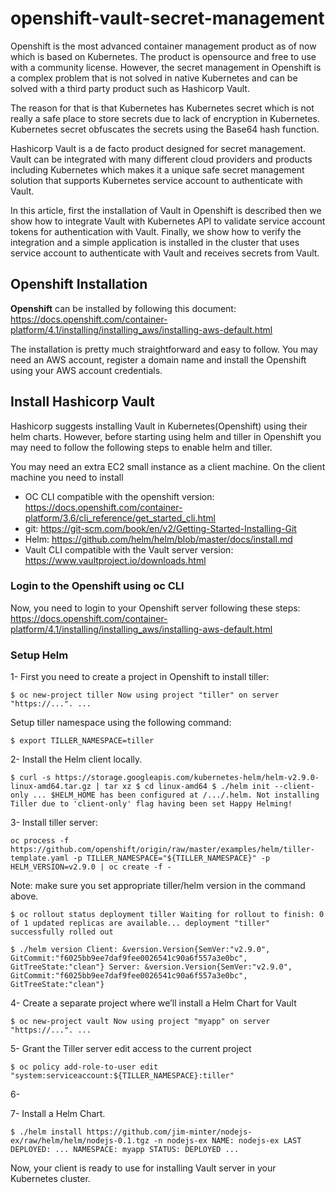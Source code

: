 # openshift-vault-secret-management

Openshift is the most advanced container management product as of now which is based on Kubernetes. 
The product is opensource and free to use with a community license. However, the secret management 
in Openshift is a complex problem that is not solved in native Kubernetes and can be solved 
with a third party product such as Hashicorp Vault.

The reason for that is that Kubernetes has Kubernetes secret which is not really a safe place to 
store secrets due to lack of encryption in Kubernetes. Kubernetes secret obfuscates the secrets
using the Base64 hash function. 

Hashicorp Vault is a de facto product designed for secret management. Vault can be integrated with
many different cloud providers and products including Kubernetes which makes it a unique safe secret 
management solution that supports Kubernetes service account to authenticate with Vault. 

In this article, first the installation of Vault in Openshift is described then we show how to integrate
Vault with Kubernetes API to validate service account tokens for authentication with Vault.
Finally, we show how to verify the integration and a simple application is installed in the cluster 
that uses service account to authenticate with Vault and receives secrets from Vault.

## Openshift Installation

**Openshift** can be installed by following this document: https://docs.openshift.com/container-platform/4.1/installing/installing_aws/installing-aws-default.html 

The installation is pretty much straightforward and easy to follow. You may need an AWS account, register a 
domain name and install the Openshift using your AWS account credentials.

## Install Hashicorp Vault

Hashicorp suggests installing Vault in Kubernetes(Openshift) using their helm charts. However, before starting
using helm and tiller in Openshift you may need to follow the following steps to enable helm and tiller.

You may need an extra EC2 small instance as a client machine. On the client machine you need to install
- OC CLI compatible with the openshift version: https://docs.openshift.com/container-platform/3.6/cli_reference/get_started_cli.html  
- git: https://git-scm.com/book/en/v2/Getting-Started-Installing-Git
- Helm: https://github.com/helm/helm/blob/master/docs/install.md
- Vault CLI compatible with the Vault server version: https://www.vaultproject.io/downloads.html 

### Login to the Openshift using oc CLI
Now, you need to login to your Openshift server following these steps:
https://docs.openshift.com/container-platform/4.1/installing/installing_aws/installing-aws-default.html 

### Setup Helm

1- First you need to create a project in Openshift to install tiller:

`$ oc new-project tiller
 Now using project "tiller" on server "https://...".
 ...`
 
Setup tiller namespace using the following command:
 
 `$ export TILLER_NAMESPACE=tiller`

2- Install the Helm client locally.

`$ curl -s https://storage.googleapis.com/kubernetes-helm/helm-v2.9.0-linux-amd64.tar.gz | tar xz
 $ cd linux-amd64
 $ ./helm init --client-only
 ...
 $HELM_HOME has been configured at /.../.helm.
 Not installing Tiller due to 'client-only' flag having been set
 Happy Helming!`
 
 3- Install tiller server:
 
 `oc process -f https://github.com/openshift/origin/raw/master/examples/helm/tiller-template.yaml -p TILLER_NAMESPACE="${TILLER_NAMESPACE}" -p HELM_VERSION=v2.9.0 | oc create -f -`
 
 Note: make sure you set appropriate tiller/helm version in the command above.
 
 `$ oc rollout status deployment tiller
  Waiting for rollout to finish: 0 of 1 updated replicas are available...
  deployment "tiller" successfully rolled out`
  
  `$ ./helm version
   Client: &version.Version{SemVer:"v2.9.0", GitCommit:"f6025bb9ee7daf9fee0026541c90a6f557a3e0bc", GitTreeState:"clean"}
   Server: &version.Version{SemVer:"v2.9.0", GitCommit:"f6025bb9ee7daf9fee0026541c90a6f557a3e0bc", GitTreeState:"clean"}`
   
 4- Create a separate project where we’ll install a Helm Chart for Vault
 
 `$ oc new-project vault
  Now using project "myapp" on server "https://...".
  ...`
 
 5- Grant the Tiller server edit access to the current project
 
 `$ oc policy add-role-to-user edit "system:serviceaccount:${TILLER_NAMESPACE}:tiller"`
 
 6- 
 
 7-  Install a Helm Chart.
 
 `$ ./helm install https://github.com/jim-minter/nodejs-ex/raw/helm/helm/nodejs-0.1.tgz -n nodejs-ex
  NAME: nodejs-ex
  LAST DEPLOYED: ...
  NAMESPACE: myapp
  STATUS: DEPLOYED
  ...`
  
 

Now, your client is ready to use for installing Vault server in your Kubernetes cluster. 
